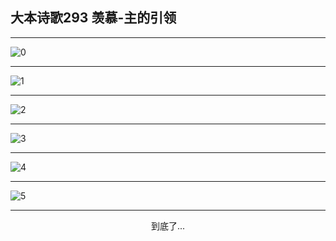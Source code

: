 
## 大本诗歌293 羡慕-主的引领
        
<div id="aplayer0"></div>

---

<img alt="0" data-original="/data/d0292/0.png">

---

<img alt="1" data-original="/data/d0292/1.png">

---

<img alt="2" data-original="/data/d0292/2.png">

---

<img alt="3" data-original="/data/d0292/3.png">

---

<img alt="4" data-original="/data/d0292/4.png">

---

<img alt="5" data-original="/data/d0292/5.png">

---

<p style="text-align: center">到底了...</p>

<script src="/js/dist-view.js"></script>

<script>
MAIN.id = 'd0292';
        
const ap0 = new APlayer({
    container: document.getElementById('aplayer0'),
    volume: 1,
    loop: 'none',
    preload: 'none',
    audio: [{
        name: '大本诗歌293.mp3',
        artist: '大本诗歌',
        url: 'https://res.wx.qq.com/voice/getvoice?mediaid=MzI0NTk3MDM5M18yMjQ3NDkxMTE4',
        cover: '/favicon'
    }]
});
</script>
